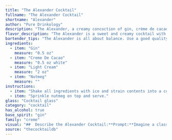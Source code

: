```yaml
---
title: "The Alexander Cocktail"
fullname: "The Alexander Cocktail"
shortname: "Alexander"
author: "Pure Drinkology"
description: "The Alexander, a creamy concoction of gin, crème de cacao, light cream, and nutmeg, belongs to the classic **crème de cacao** cocktail family. This elegant drink, born in the late 19th century, is believed to have originated in New York City, possibly at the famous Knickerbocker Hotel. "
flavor_description: "The Alexander is a sweet and creamy cocktail with a delicate balance of flavors. The gin provides a subtle, juniper-forward base, while the crème de cacao adds rich chocolate notes. Light cream contributes a smooth, velvety texture and a hint of dairy sweetness. A sprinkle of nutmeg adds warmth and complexity, rounding out the profile with a comforting spice. "
bartender_tips: "The Alexander is all about balance. Use a good quality creme de cacao, and don't skimp on the cream! Shake vigorously with ice to chill and emulsify.  A fine layer of nutmeg on top adds aroma and elegance. Don't over-shake, you want it smooth, not frothy.  Serve chilled in a coupe or martini glass. "
ingredients:
  - item: "Gin"
    measure: "0.5 oz"
  - item: "Creme De Cacao"
    measure: "0.5 oz white"
  - item: "Light Cream"
    measure: "2 oz"
  - item: "Nutmeg"
    measure: ""
instructions:
  - item: "Shake all ingredients with ice and strain contents into a cocktail glass."
  - item: "Sprinkle nutmeg on top and serve."
glass: "Cocktail glass"
category: "cocktail"
has_alcohol: true
base_spirit: "gin"
family: "creme"
visual: "##  Describe the Alexander Cocktail:**Prompt:**Imagine a classic Alexander cocktail. It's a rich and creamy drink, served in a chilled coupe glass. The liquid is a deep, velvety brown, almost like melted chocolate. A swirl of cream gently sits atop the surface, creating a beautiful contrast with the dark brown beneath.  A delicate dusting of freshly grated nutmeg rests on the cream, adding a touch of warmth and spice to the visual. The entire presentation evokes an elegant, old-fashioned feel, with a hint of decadence and sophistication.  **Details to emphasize:*** **Color:** Deep brown with a hint of richness* **Texture:** Creamy, smooth, possibly with a slight swirl of cream* **Garnish:**  A dusting of nutmeg on the cream* **Glassware:** Chilled coupe glass* **Overall feel:** Elegant, sophisticated, slightly decadent "
source: "thecocktaildb"
---
```


